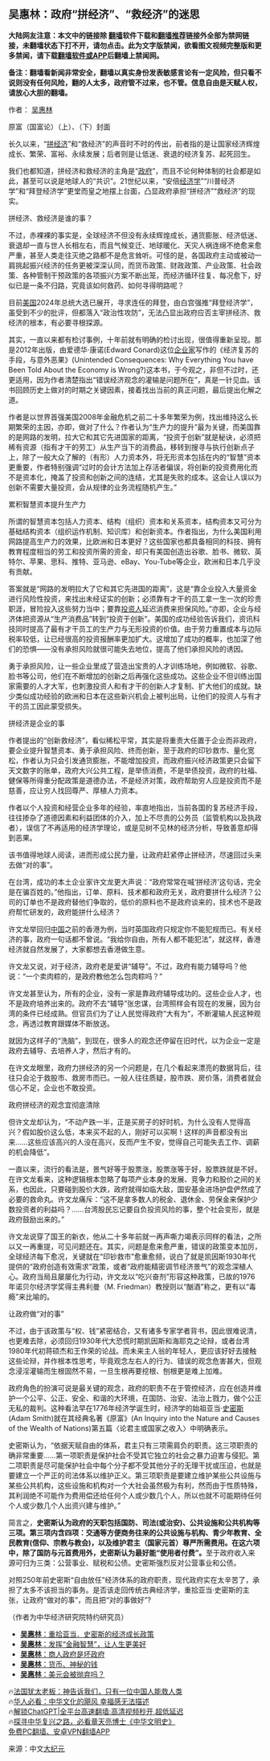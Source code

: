  <!-- 面包屑导航 --> <h2>吴惠林：政府“拼经济”、“救经济”的迷思</h2> <p class="notice"><b>大陆网友注意：本文中的链接除 <a href="https://github.com/bannedbook/fanqiang" >翻墙</a>软件下载和<a href="https://github.com/killgcd/justmysocks/blob/master/README.md">翻墙推荐</a>链接外全部为禁网链接，未翻墙状态下打不开，请勿点击。此为文字版禁闻，欲看图文视频完整版和更多禁闻，请下载<a href="https://github.com/bannedbook/fanqiang">翻墙软件或APP</a>后翻墙上禁闻网。</p><p>备注：翻墙看新闻非常安全，翻墙以真实身份发表敏感言论有一定风险，但只看不说则没有任何风险，翻的人太多，政府管不过来，也不管。信息自由是天赋人权，请放心大胆的翻墙。</b></p>  <div class="entry"> <p>作者： <a href="https://www.bannedbook.org/bnews/tag/%e5%90%b4%e6%83%a0%e6%9e%97/" class="st_tag internal_tag" rel="tag" title="标签 吴惠林 下的日志">吴惠林</a></p> <p id="conimg">原富（国富论）（上）、（下）封面</p> <p>长久以来，“<a href="https://www.bannedbook.org/bnews/tag/%E6%8B%BC%E7%BB%8F%E6%B5%8E/" class="st_tag internal_tag" rel="tag" title="标签 拼经济 下的日志">拼经济</a>”和“救经济”的声音时不时的传出，前者指的是让国家经济辉煌成长、繁荣、富裕、永续发展；后者则是让低迷、衰退的经济复苏、起死回生。</p> <p>我们也都知道，拼经济和救经济的主角是“<a href="https://www.bannedbook.org/bnews/tag/%e6%94%bf%e5%ba%9c/" class="st_tag internal_tag" rel="tag" title="标签 政府 下的日志">政府</a>”，而且不论何种体制的社会都是如此，甚至可以说是地球人的“共识”。21世纪以来，“安倍<a href="https://www.bannedbook.org/bnews/tag/%E7%BB%8F%E6%B5%8E%E5%AD%A6/" class="st_tag internal_tag" rel="tag" title="标签 经济学 下的日志">经济学</a>”“川普经济学”和“拜登经济学”更堂而皇之地摆上台面，凸显政府承担“拼经济”“救经济”的现实。</p> <p>拼经济、救经济是谁的事？</p> <p>不过，赤裸裸的事实是，全球经济不但没有永续辉煌成长，通货膨胀、经济低迷、衰退却一直与世人长相左右，而且气候变迁、地球暖化、天灾人祸连绵不绝愈来愈严重，甚至人类走往灭绝之路都不是危言耸听。可怪的是，各国政府主动或被动一肩挑起振兴经济的任务更被深深认同，而货币政策、财政政策、产业政策、社会政策、各种管制干预政策的各项振兴方案不断出笼，而经济循环往复、每况愈下，好似已是一条不归路，究竟该如何救药、如何寻得明路呢？</p> <p>目前<a href="https://www.bannedbook.org/bnews/tag/%e7%be%8e%e5%9b%bd/" class="st_tag internal_tag" rel="tag" title="标签 美国 下的日志">美国</a>2024年总统大选已展开，寻求连任的拜登，由白宫强推“拜登经济学”，虽受到不少的批评，但都落入“政治性攻防”，无法凸显出政府应否主宰拼经济、救经济的根本，有必要寻根探源。</p> <p>其实，一直以来都有检讨事例，十年前就有明确的检讨出现，很值得重新呈现。那是2012年出版，由爱德华·康诺(Edward Conard)这位<a href="https://www.bannedbook.org/bnews/tag/%e4%bc%81%e4%b8%9a%e5%ae%b6/" class="st_tag internal_tag" rel="tag" title="标签 企业家 下的日志">企业家</a>写作的《经济复苏的手段，与意外恶果》(Unintended Consequences: Why Everything You have Been Told About the Economy is Wrong?)这本书，于今观之，非但不过时，还更适用，因为作者清楚指出“错误经济观念的灌输是问题所在”，真是一针见血。该书回顾历史上做对的时期之关键因素，接着找出当前的真正问题，最后提出化解之道。</p> <p>作者是以世界首强美国2008年金融危机之前二十多年繁荣为例，找出维持这么长期繁荣的主因，亦即，做对了什么？作者认为“生产力的提升”最为关键，而美国靠的是网路的发明，拉大它和其它先进国家的距离，“投资于创新”就是秘诀，必须把稀有资源（指有才干的劳工）从生产当下的消费品，移转到搜寻与执行创新点子上，除了一般大众了解的（有形）人力资本外，将无形资本包括在内的“智慧”资本更重要，作者特别强调“过时的会计方法加上存活者偏误，将创新的投资费用化而不是资本化，掩盖了投资和创新之间的连结，尤其是失败的成本。这会让人误以为创新不需要大量投资，会从规律的业务流程随机产生。”</p> <p>累积智慧资本提升生产力</p> <p>所谓的智慧资本包括人力资本、结构（组织）资本和关系资本，结构资本又可分为基础结构资本（组织运作机制、知识库）和创新资本。作者指出，为什么美国利用网路提高生产力的效果，比欧洲和日本更好？这些国家也都具备相同的科技、拥有教育程度相当的劳工和投资所需的资金，却只有美国创造出谷歌、脸书、微软、英特尔、苹果、思科、推特、亚马逊、eBay、You-Tube等企业，欧洲和日本几乎没有贡献。</p> <p>答案就是“网路的发明拉大了它和其它先进国的距离”，这是“靠企业投入大量资金进行风险性投资，来找出未经证实的创新；必须靠有才干的员工拿一生一次的珍贵职涯，冒险投入这些努力当中；要靠<a href="https://www.bannedbook.org/bnews/tag/%E6%8A%95%E8%B5%84%E4%BA%BA/" class="st_tag internal_tag" rel="tag" title="标签 投资人 下的日志">投资人</a>延迟消费来担保风险。”亦即，企业与经济体把资源从“生产消费品”转到“投资于创新”。美国的成功经验告诉我们，资讯科技同时提高了最有才干员工的生产力与无形投资的价值。由于劳力重置成本与边际税率较低，让已经很高的投资报酬率更加扩大。这增加了成功的概率，也加深了他们的恐惧——没有承担风险就很可能失去地位，提高了他们承担风险的诱因。</p> <p>勇于承担风险，让一些企业里成了营造出宝贵的人才训练场地，例如微软、谷歌、脸书等公司，他们在不断增加的创新之后再强化这些成功。这些企业不但训练出国家需要的人才大军，也刺激投资人和有才干的创新人才复制、扩大他们的成就。缺少类似成功经验的欧洲和日本在这些新兴机会上被判出局，让他们的投资人与有才干的员工因此蒙受损失。</p> <p>拼经济是企业的事</p> <p>作者提出的“创新救经济”，看似稀松平常，其实是将重责大任置于企业而非政府，要企业提升智慧资本、勇于承担风险、终而创新，至于政府的印钞救市、量化宽松，作者认为只会引发通货膨胀，不能增加投资，而政府振兴经济政策更只会留下天文数字的账单，政府大兴公共工程，是举债消费，不是举债投资，政府的社福、健保等所得重分配政策是道德办法，不是经济对策，政府帮助穷人应是投资而不是慈善，应让穷人找回尊严、厚植人力资本。</p> <p>作者以个人投资和经营企业多年的经验，率直地指出，当前各国的复苏经济手段，往往掺杂了道德因素和利益团体的介入，加上不尽责的公务员（监管机构以及执政者），误信了不再适用的经济学理论，或是见树不见林的经济分析，导致善意却得到恶果。</p> <p>该书值得地球人阅读，进而形成公民力量，让政府赶紧停止拼经济，尽速回过头来去做“对的事”。</p> <p>在台湾，成功的本土企业家许文龙更大声说：“政府常常在喊‘拼经济’这句话，完全是在骗百姓的。”他指出，订单、原料、技术都和政府无关，政府要拼什么经济？公司的订单也不是政府替他们争取的，低价的原料也不是政府谈来的，技术也不是政府帮忙研发的，政府能拼什么经济？</p>  <p>许文龙举回归<span class='wp_keywordlink_affiliate'><a href="https://www.bannedbook.org/" title="中国" target="_blank">中国</a></span>之前的香港为例，当时英国政府只规定你不能犯规而已。有关经济的事，政府一句话都不曾说。“我给你自由，所有人都不能犯法”，就这样，香港经济就自然发展了，大家都想去香港做生意。</p> <p>许文龙又说，对于经济，政府老是爱讲“辅导”。不过，政府有能力辅导吗？他说：“一个卖肉粽的，是政府教他怎么包肉粽吗？”</p> <p>许文龙甚至认为，所有的企业，没有一家是靠政府辅导成功的。这些企业人才，也不是政府培养出来的。政府不去“辅导”张忠谋，台湾照样会有现在的发展，因为台湾的条件已经成熟。但官员们为了让人民觉得政府“大有为”，不断灌输人民这种观念，再透过教育跟媒体不断放送。</p> <p>就因为这样子的“洗脑”，到现在，很多人的观念还停留在旧时代，以为企业一定是政府去辅导、去培养人才，然后才有的。</p> <p>在许文龙眼里，政府力拼经济的另一个问题是，在几个看起来漂亮的数据背后，往往只会沦于救股市、救房市而已。一般人往往质疑，股市跌、房价落，消费者就会信心不足，企业也不敢投资。</p> <p>政府拼经济的观念宜彻底清除</p> <p>但许文龙却认为，“不动产跌一半，正是买房子的好时机，为什么没有人觉得高兴？假如股价这么低，本来买不起的人，刚好可以买啊！这样的声音都没有出来……这些应该高兴的人没在高兴，反而产生不安，觉得自己可能失去工作、调薪的机会降低”。</p> <p>一直以来，流行的看法是，景气好等于股票涨，股票涨等于好，股票跌就是不好。在许文龙看来，这种逻辑根本忽略了每项产业本身的发展、竞争力和股价之间的关系，也因此，只要碰到股价大跌，政府就得如临大敌，国安基金进场护盘俨然成了必要的救命丸。许文龙痛斥：“这不是拿多数人的税金、退休金、劳保金来保护少数投资者的利益吗？……台湾股民忘记要自负投资风险的事，整个社会变形，就是政府鼓励出来的。”</p> <p>许文龙说穿了国王的新衣，他从二十多年前就一再声嘶力竭表示同样的看法，之所以又一再重提，可见问题还在。其实，问题是愈来愈严重，错误的政策变本加厉，全球经济每下愈况，关键就在“印钞救市”愈重愈频，说白了就是凯因斯1930年代提供的“政府创造有效需求”政策，或者“政府能精密调节经济景气”的观念深植人心。政府当局且屡屡化为行动，许文龙以“吃兴奋剂”形容这种政策，已故的1976年诺贝尔经济学奖得主弗利曼（M. Friedman）教授则以“酗酒”称之，更有以“毒瘾”来比喻的。</p>  <p>让政府做“对的事”</p> <p>不过，由于该政策与“权、钱”紧密结合，又有诸多专家学者背书，因此很难说清，也更难去除，必须回归1930年代大恐慌时期凯因斯和海耶克之论辩，或者台湾1980年代初蒋硕杰和王作荣的论战。而未来主人翁的年轻人，更应该好好去接触这些论辩，并作根本性思考，毕竟观念左右人的行为、错误的观念危害甚大，但观念浸淫灌输而生根固然不易，一旦生根再要挖根、刨根更是难上加难。</p> <p>政府角色的扮演可说是最关键的观念，政府的职责不在于管控经济，应在创造并维护一个公平、公正、安全、和谐的大环境，在国防、治安、法治上戮力，做个公正无私的裁判。这种看法早在1776年经济学诞生时，经济学的始祖亚当·<a href="https://www.bannedbook.org/bnews/tag/%E5%8F%B2%E5%AF%86%E6%96%AF/" class="st_tag internal_tag" rel="tag" title="标签 史密斯 下的日志">史密斯</a>(Adam Smith)就在其经典名著《原富》(An Inquiry into the Nature and Causes of the Wealth of Nations)第五篇〈论君主或国家之收入〉中明确表示。</p> <p>史密斯认为，“依据天赋自由的体系，君主只有三项需肩负的职责。这三项职责的确非常重要……第一项职责是保护社会不受其它独立的社会之暴力迫害与侵犯。第二项职责是尽可能保护社会中每个分子都不受其他分子的无理干扰或压迫，也就是要建立一个严正的司法体系以维护正义。第三项职责是要建立维护某些公共设施与某些公共机构，这些设施和机构对一个大社会虽然极为有利，然而由于性质特殊，其利润绝不可能作为费用偿还给任何个人或少数几个人，所以也就不可能期待任何个人或少数几个人出资兴建与维护。”</p> <p>简言之，<strong>史密斯认为政府的天职包括国防、司法(或治安)、公共设施和公共机构等三项。第三项内含四项：交通等方便商务往来的公共设施与机构、青少年教育、全民教育(信仰、宗教与教会)，以及维护君主（国家元首）尊严所需费用。在这六项中，除了国防与元首费用外，史密斯认为最好能“使用者付费”。</strong>至于政府收入来源可归为三类：公营事业、赋税和公债。史密斯强烈反对公营事业和公债。</p> <p>对照250年前史密斯“自由放任”经济体系的政府职责，现代政府实在太辛苦了，承担了太多不该担当的事务。是否该走回传统古典经济学，重拾亚当·史密斯的主张，让政府“做对的事”，而且把“对的事做好”?</p> <p>（作者为中华经济研究院特约研究员）</p> <!--<div id="taboola-mid-1"></div>--><ul class='op-related-articles' title='相关阅读'> <li><a href='https://www.bannedbook.org/bnews/comments/20230628/1901586.html' target='_blank'><b>吴惠林</b>：重拾亚当．史密斯的经济成长政策</a></li> <li><a href='https://www.bannedbook.org/bnews/comments/20230604/1892572.html' target='_blank'><b>吴惠林</b>：发挥“金融智慧”，让人生更美好</a></li> <li><a href='https://www.bannedbook.org/bnews/comments/20230524/1887877.html' target='_blank'><b>吴惠林</b>：商人政府是坏政府</a></li> <li><a href='https://www.bannedbook.org/bnews/comments/20230517/1885070.html' target='_blank'><b>吴惠林</b>：货币、神秘的钱</a></li> <li><a href='https://www.bannedbook.org/bnews/comments/20230430/1878368.html' target='_blank'><b>吴惠林</b>：美元会被抛弃吗？</a></li> </ul> <p class="texttj"> 🔥<a href="https://www.bannedbook.org/bnews/ssgc/20230219/1850782.html" target="_blank">法国犹太老板：神告诉我们，只有一位中国人能救人类</a><br/> 🔥<a href="https://www.bannedbook.org/bnews/comments/20220220/1694796.html" target="_blank">华人必看：中华文化的飓风 幸福感无法描述</a><br/> 🔥<a href="https://github.com/bannedbook/fanqiang/wiki/V2ray%E6%9C%BA%E5%9C%BA" target="_blank">解锁ChatGPT|全平台高速翻墙:高清视频秒开,超低延迟</a><br/> 🔥<a href="https://www.bannedbook.org/bnews/comments/20220808/1768773.html" target="_blank">探寻中华复兴之路，必看章天亮博士《中华文明史》</a><br/> <a href="https://github.com/bannedbook/fanqiang/wiki/%E7%A6%81%E9%97%BB%E7%BD%91%E5%AE%89%E5%8D%93%E7%BF%BB%E5%A2%99%E6%96%B0%E9%97%BBAPP" target="_blank">免费PC翻墙、安卓VPN翻墙APP</a><br/> </p><p class="src-info">来源：中文<span class='wp_keywordlink_affiliate'><a href="http://www.epochtimes.com/" title="大纪元" target="_blank">大纪元</a></span> </p> <a name='sharetosocial'></a> <div style="margin-bottom:5px;padding-bottom:5px;clear:both"> <div id="archive-pix-1" class="banner-ads"> <!-- AuctionX Display platform tag START --> <div id="27602x728x90x621x_ADSLOT1" clicktrack="%%CLICK_URL_ESC%%"></div>  <!-- AuctionX Display platform tag END --> </div> <div id="archive-pix-2" class="banner-ads"> <!-- AuctionX Display platform tag START --> <div id="27556x300x250x621x_ADSLOT1" clicktrack="%%CLICK_URL_ESC%%" style="margin:0 auto;text-align:center"></div>  <!-- AuctionX Display platform tag END --> </div> </div>  <div id="archive-pix-1" class="banner-ads"> <!-- AuctionX Display platform tag START --> <div id="27603x728x90x621x_ADSLOT1" clicktrack="%%CLICK_URL_ESC%%"></div>  <!-- AuctionX Display platform tag END --> </div> </div><!--END ENTRY--> 